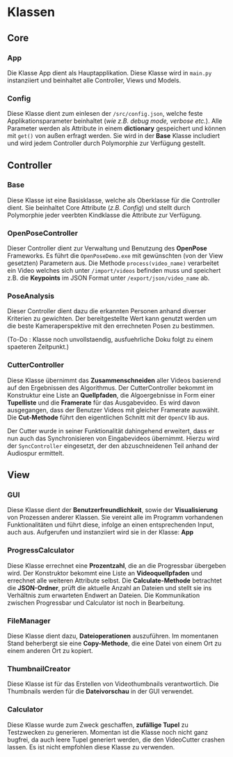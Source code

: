 # Klassen

## Core

### App

Die Klasse App dient als Hauptapplikation. Diese Klasse wird in <code>main.py</code> instanziiert und beinhaltet alle Controller, Views und Models. 

### Config

Diese Klasse dient zum einlesen der <code>/src/config.json</code>, welche feste Applikationsparameter beinhaltet (<i>wie z.B. debug mode, verbose etc.</i>). 
Alle Parameter werden als Attribute in einem <b>dictionary</b> gespeichert und können mit <code>get()</code> von außen erfragt werden. Sie wird in der <b>Base</b> Klasse includiert und wird jedem Controller durch Polymorphie zur Verfügung gestellt.

## Controller

### Base

Diese Klasse ist eine Basisklasse, welche als Oberklasse für die Controller dient. Sie beinhaltet Core Attribute (<i>z.B. Config</i>) und stellt durch Polymorphie jeder veerbten Kindklasse die Attribute zur Verfügung.

### OpenPoseController   
 
Dieser Controller dient zur Verwaltung und Benutzung des <b>OpenPose</b> Frameworks.
Es führt die <code>OpenPoseDemo.exe</code> mit gewünschten (von der View gesetzten) Parametern aus.
Die Methode <code>process(video_name)</code> verarbeitet ein Video welches sich unter <code>/import/videos</code> befinden muss und speichert z.B. die <b>Keypoints</b>
im JSON Format unter <code>/export/json/video_name</code> ab. 

### PoseAnalysis

Dieser Controller dient dazu die erkannten Personen anhand diverser Kriterien zu gewichten.
Der bereitgestellte Wert kann genutzt werden um die beste Kameraperspektive mit den errechneten Posen zu bestimmen.

(To-Do : Klasse noch unvollstaendig, ausfuehrliche Doku folgt zu einem spaeteren Zeitpunkt.) 

### CutterController
Diese Klasse übernimmt das <b>Zusammenschneiden</b> aller Videos basierend auf den Ergebnissen des Algorithmus. Der CutterController bekommt im Konstruktur eine Liste an <b>Quellpfaden</b>, die Algoergebnisse in Form einer <b>Tupelliste</b> und die <b>Framerate</b> für das Ausgabevideo. Es wird davon ausgegangen, dass der Benutzer Videos mit gleicher Framerate auswählt. Die <b>Cut-Methode</b> führt den eigentlichen Schnitt mit der <code>OpenCV</code> lib aus.

Der Cutter wurde in seiner Funktionalität dahingehend erweitert, dass er nun auch das Synchronisieren von Eingabevideos übernimmt. Hierzu wird der <code>SyncController</code> eingesetzt, der den abzuschneidenen Teil anhand der Audiospur ermittelt.

## View

### GUI
Diese Klasse dient der <b>Benutzerfreundlichkeit</b>, sowie der <b>Visualisierung</b> von Prozessen anderer Klassen.
Sie vereint alle im Programm vorhandenen Funktionalitäten und führt diese, infolge an einen entsprechenden Input, auch aus.
Aufgerufen und instanziiert wird sie in der Klasse: <b>App</b>

### ProgressCalculator
Diese Klasse errechnet eine <b>Prozentzahl</b>, die an die Progressbar übergeben wird. Der Konstruktor bekommt eine Liste an <b>Videoquellpfaden</b> und errechnet alle weiteren Attribute selbst. Die <b>Calculate-Methode</b> betrachtet die <b>JSON-Ordner</b>, prüft die aktuelle Anzahl an Dateien und stellt sie ins Verhältnis zum erwarteten Endwert an Dateien. Die Kommunikation zwischen Progressbar und Calculator ist noch in Bearbeitung.

### FileManager
Diese Klasse dient dazu, <b>Dateioperationen</b> auszuführen. Im momentanen Stand beherbergt sie eine <b>Copy-Methode</b>, die eine Datei von einem Ort zu einem anderen Ort zu kopiert.

### ThumbnailCreator
Diese Klasse ist für das Erstellen von Videothumbnails verantwortlich. Die Thumbnails werden für die <b>Dateivorschau</b> in der GUI verwendet.

### Calculator
Diese Klasse wurde zum Zweck geschaffen, <b>zufällige Tupel</b> zu Testzwecken zu generieren. Momentan ist die Klasse noch nicht ganz bugfrei, da auch leere Tupel generiert werden, die den VideoCutter crashen lassen. Es ist nicht empfohlen diese Klasse zu verwenden.
